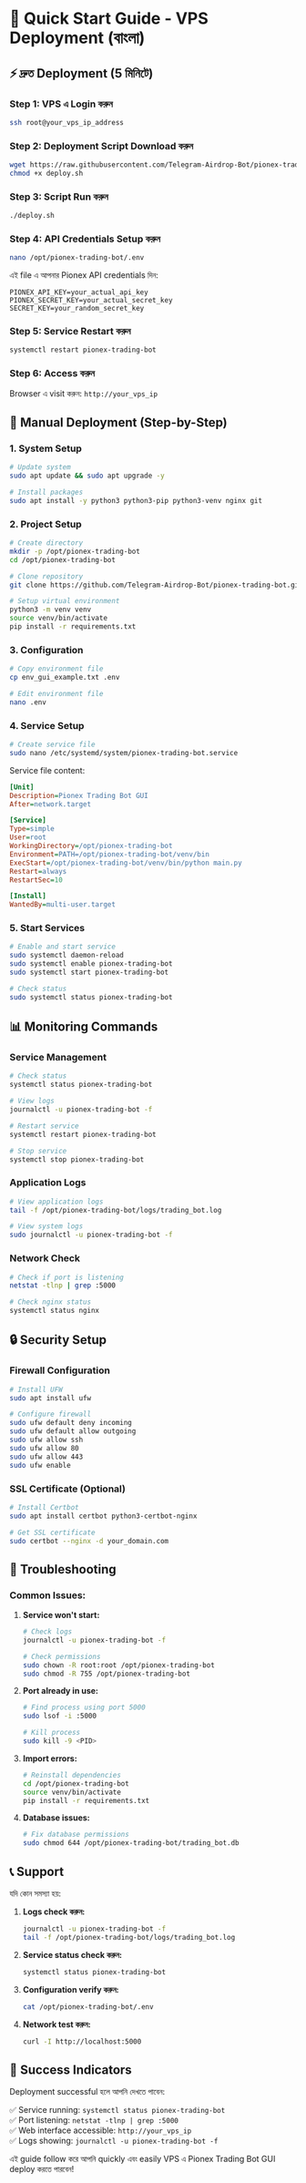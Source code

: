 # 🚀 Quick Start Guide - VPS Deployment (বাংলা)

## ⚡ দ্রুত Deployment (5 মিনিটে)

### Step 1: VPS এ Login করুন
```bash
ssh root@your_vps_ip_address
```

### Step 2: Deployment Script Download করুন
```bash
wget https://raw.githubusercontent.com/Telegram-Airdrop-Bot/pionex-trading-bot/main/deploy.sh
chmod +x deploy.sh
```

### Step 3: Script Run করুন
```bash
./deploy.sh
```

### Step 4: API Credentials Setup করুন
```bash
nano /opt/pionex-trading-bot/.env
```

এই file এ আপনার Pionex API credentials দিন:
```env
PIONEX_API_KEY=your_actual_api_key
PIONEX_SECRET_KEY=your_actual_secret_key
SECRET_KEY=your_random_secret_key
```

### Step 5: Service Restart করুন
```bash
systemctl restart pionex-trading-bot
```

### Step 6: Access করুন
Browser এ visit করুন: `http://your_vps_ip`

## 🔧 Manual Deployment (Step-by-Step)

### 1. System Setup
```bash
# Update system
sudo apt update && sudo apt upgrade -y

# Install packages
sudo apt install -y python3 python3-pip python3-venv nginx git
```

### 2. Project Setup
```bash
# Create directory
mkdir -p /opt/pionex-trading-bot
cd /opt/pionex-trading-bot

# Clone repository
git clone https://github.com/Telegram-Airdrop-Bot/pionex-trading-bot.git .

# Setup virtual environment
python3 -m venv venv
source venv/bin/activate
pip install -r requirements.txt
```

### 3. Configuration
```bash
# Copy environment file
cp env_gui_example.txt .env

# Edit environment file
nano .env
```

### 4. Service Setup
```bash
# Create service file
sudo nano /etc/systemd/system/pionex-trading-bot.service
```

Service file content:
```ini
[Unit]
Description=Pionex Trading Bot GUI
After=network.target

[Service]
Type=simple
User=root
WorkingDirectory=/opt/pionex-trading-bot
Environment=PATH=/opt/pionex-trading-bot/venv/bin
ExecStart=/opt/pionex-trading-bot/venv/bin/python main.py
Restart=always
RestartSec=10

[Install]
WantedBy=multi-user.target
```

### 5. Start Services
```bash
# Enable and start service
sudo systemctl daemon-reload
sudo systemctl enable pionex-trading-bot
sudo systemctl start pionex-trading-bot

# Check status
sudo systemctl status pionex-trading-bot
```

## 📊 Monitoring Commands

### Service Management
```bash
# Check status
systemctl status pionex-trading-bot

# View logs
journalctl -u pionex-trading-bot -f

# Restart service
systemctl restart pionex-trading-bot

# Stop service
systemctl stop pionex-trading-bot
```

### Application Logs
```bash
# View application logs
tail -f /opt/pionex-trading-bot/logs/trading_bot.log

# View system logs
sudo journalctl -u pionex-trading-bot -f
```

### Network Check
```bash
# Check if port is listening
netstat -tlnp | grep :5000

# Check nginx status
systemctl status nginx
```

## 🔒 Security Setup

### Firewall Configuration
```bash
# Install UFW
sudo apt install ufw

# Configure firewall
sudo ufw default deny incoming
sudo ufw default allow outgoing
sudo ufw allow ssh
sudo ufw allow 80
sudo ufw allow 443
sudo ufw enable
```

### SSL Certificate (Optional)
```bash
# Install Certbot
sudo apt install certbot python3-certbot-nginx

# Get SSL certificate
sudo certbot --nginx -d your_domain.com
```

## 🚨 Troubleshooting

### Common Issues:

1. **Service won't start:**
   ```bash
   # Check logs
   journalctl -u pionex-trading-bot -f
   
   # Check permissions
   sudo chown -R root:root /opt/pionex-trading-bot
   sudo chmod -R 755 /opt/pionex-trading-bot
   ```

2. **Port already in use:**
   ```bash
   # Find process using port 5000
   sudo lsof -i :5000
   
   # Kill process
   sudo kill -9 <PID>
   ```

3. **Import errors:**
   ```bash
   # Reinstall dependencies
   cd /opt/pionex-trading-bot
   source venv/bin/activate
   pip install -r requirements.txt
   ```

4. **Database issues:**
   ```bash
   # Fix database permissions
   sudo chmod 644 /opt/pionex-trading-bot/trading_bot.db
   ```

## 📞 Support

যদি কোন সমস্যা হয়:

1. **Logs check করুন:**
   ```bash
   journalctl -u pionex-trading-bot -f
   tail -f /opt/pionex-trading-bot/logs/trading_bot.log
   ```

2. **Service status check করুন:**
   ```bash
   systemctl status pionex-trading-bot
   ```

3. **Configuration verify করুন:**
   ```bash
   cat /opt/pionex-trading-bot/.env
   ```

4. **Network test করুন:**
   ```bash
   curl -I http://localhost:5000
   ```

## 🎯 Success Indicators

Deployment successful হলে আপনি দেখতে পাবেন:

✅ Service running: `systemctl status pionex-trading-bot`  
✅ Port listening: `netstat -tlnp | grep :5000`  
✅ Web interface accessible: `http://your_vps_ip`  
✅ Logs showing: `journalctl -u pionex-trading-bot -f`

এই guide follow করে আপনি quickly এবং easily VPS এ Pionex Trading Bot GUI deploy করতে পারবেন! 
